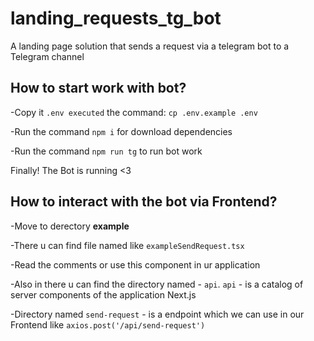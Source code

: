 # landing_requests_tg_bot
A landing page solution that sends a request via a telegram bot to a Telegram channel

## How to start work with **bot**?
-Copy it `.env executed` the command: `cp .env.example .env`

-Run the command `npm i` for download dependencies

-Run the command `npm run tg` to run bot work

Finally! The Bot is running <3

## How to interact with the **bot** via Frontend?

-Move to derectory **example**

-There u can find file named like `exampleSendRequest.tsx`

-Read the comments or use this component in ur application

-Also in there u can find the directory named - `api`. `api` - is a catalog of server components of the application Next.js

-Directory named `send-request` - is a endpoint which we can use in our Frontend like `axios.post('/api/send-request')`